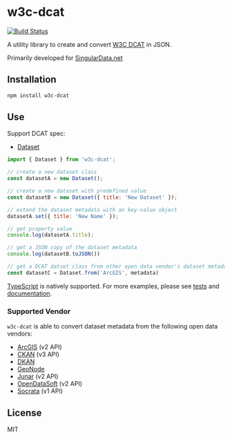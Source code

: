 # w3c-dcat

[![Build Status](https://travis-ci.org/haoliangyu/w3c-dcat.svg?branch=master)](https://travis-ci.org/haoliangyu/w3c-dcat)

A utility library to create and convert [W3C DCAT](https://www.w3.org/TR/vocab-dcat/) in JSON.

Primarily developed for [SingularData.net](https://github.com/SingularData/SingularData.net)

## Installation

``` bash
npm install w3c-dcat
```

## Use

Support DCAT spec:
  * [Dataset](https://www.w3.org/TR/vocab-dcat/#class-dataset)

``` javascript
import { Dataset } from 'w3c-dcat';

// create a new dataset class
const datasetA = new Dataset();

// create a new dataset with predefined value
const datasetB = new Dataset({ title: 'New Dataset' });

// extend the dataset metadata with an key-value object
datasetA.set({ title: 'New Name' });

// get property value
console.log(datasetA.title);

// get a JSON copy of the dataset metadata
console.log(datasetB.toJSON())

// get a DCAT datset class from other open data vendor's dataset metadata
const datasetC = Dataset.from('ArcGIS', metadata)

```

[TypeScript](https://www.typescriptlang.org/) is natively supported. For more examples, please see [tests](https://github.com/haoliangyu/w3c-dcat/blob/master/test/index.test.ts) and [documentation](https://haoliangyu.github.io/w3c-dcat/).

### Supported Vendor

`w3c-dcat` is able to convert dataset metadata from the following open data vendors:
* [ArcGIS](https://hub.arcgis.com/pages/open-data) (v2 API)
* [CKAN](https://ckan.org/) (v3 API)
* [DKAN](https://getdkan.org/)
* [GeoNode](http://geonode.org/)
* [Junar](http://www.junar.com/index9ed2.html?lang=en) (v2 API)
* [OpenDataSoft](https://www.opendatasoft.com/) (v2 API)
* [Socrata](https://socrata.com/solutions/open-data-citizen-engagement/) (v1 API)

## License

MIT
